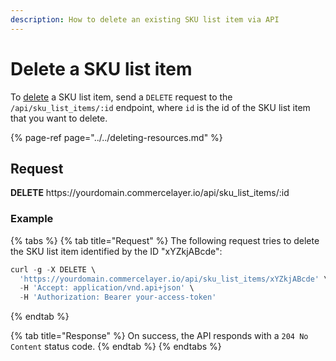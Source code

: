```yaml
---
description: How to delete an existing SKU list item via API
---
```


# Delete a SKU list item

To <a href="https://docs.commercelayer.io/developers/deleting-resources" target="_blank">delete</a> a SKU list item, send a `DELETE` request to the `/api/sku_list_items/:id` endpoint, where `id` is the id of the SKU list item that you want to delete.

{% page-ref page="../../deleting-resources.md" %}

## Request

**DELETE** https://<i></i>yourdomain.commercelayer.io/api/sku_list_items/:id

### Example

{% tabs %}
{% tab title="Request" %}
The following request tries to delete the SKU list item identified by the ID "xYZkjABcde":

```javascript
curl -g -X DELETE \
  'https://yourdomain.commercelayer.io/api/sku_list_items/xYZkjABcde' \
  -H 'Accept: application/vnd.api+json' \
  -H 'Authorization: Bearer your-access-token'
```
{% endtab %}

{% tab title="Response" %}
On success, the API responds with a `204 No Content` status code.
{% endtab %}
{% endtabs %}


